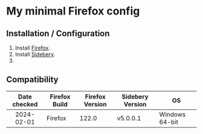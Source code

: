 # My minimal Firefox config

## Installation / Configuration

1. Install [Firefox](https://www.mozilla.org/en-US/firefox/new).
2. Install [Sidebery](https://addons.mozilla.org/en-US/firefox/addon/sidebery).
3. 


## Compatibility

| Date checked | Firefox Build | Firefox Version | Sidebery Version | OS |
| :----------: | ------------- | -------------- | ----------------- | --- |
| 2024-02-01   | Firefox       | 122.0          | v5.0.0.1          | Windows 64-bit |
